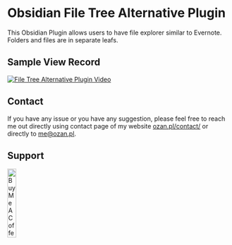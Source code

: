 # Obsidian File Tree Alternative Plugin

This Obsidian Plugin allows users to have file explorer similar to Evernote. 
Folders and files are in separate leafs.

## Sample View Record

[![File Tree Alternative Plugin Video](https://github.com/ozntel/file-tree-alternative/raw/main/images/file-tree-alternative-youtube.png)](https://youtu.be/ahwt4vXQLt0)

## Contact

If you have any issue or you have any suggestion, please feel free to reach me out directly using contact page of my website [ozan.pl/contact/](https://www.ozan.pl/contact/) or directly to <me@ozan.pl>.

## Support

<a href="https://www.buymeacoffee.com/ozante" target="_blank"><img src="https://cdn.buymeacoffee.com/buttons/v2/default-yellow.png" alt="Buy Me A Coffee" width="20%" height="auto"></a>
